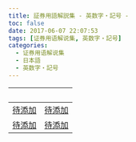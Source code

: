 ```yaml
---
title: 証券用語解説集 - 英数字・記号 -
toc: false
date: 2017-06-07 22:07:53
tags: [证券用语解说集, 英数字・記号]
categories:
  - 证券用语解说集
  - 日本語
  - 英数字・記号
---
```


| &nbsp; | &nbsp; |
| :----- | :----- |
| [待添加](/证券用语解说集/日本語/英数字・記号/#) | [待添加](/证券用语解说集/日本語/英数字・記号/#) |
| [待添加](/证券用语解说集/日本語/英数字・記号/#) | [待添加](/证券用语解说集/日本語/英数字・記号/#) |
